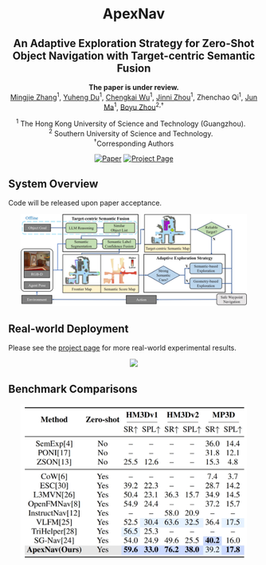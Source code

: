 <div align="center">
    <h1> 
      ApexNav
    </h1>
    </h1>
    <h2>An Adaptive Exploration Strategy for Zero-Shot Object Navigation with Target-centric Semantic Fusion</h2>
    <strong>
      The paper is under review.
    </strong>
    <br>
        <a href="https://zager-zhang.github.io" target="_blank">Mingjie Zhang</a><sup>1</sup>,
        <a href="https://personal.hkust-gz.edu.cn/junma/people-page.html" target="_blank">Yuheng Du</a><sup>1</sup>,
        <a href="https://robotics-star.com/people" target="_blank">Chengkai Wu</a><sup>1</sup>,
        <a href="https://facultyprofiles.hkust-gz.edu.cn/faculty-personal-page/ZHOU-Jinni/eejinni" target="_blank">Jinni Zhou</a><sup>1</sup>,
        Zhenchao Qi</a><sup>1</sup>,
        <a href="https://personal.hkust-gz.edu.cn/junma/people-page.html" target="_blank">Jun Ma</a><sup>1</sup>,
        <a href="https://robotics-star.com/people" target="_blank">Boyu Zhou</a><sup>2,†</sup>
        <p>
        <h45>
            <sup>1</sup> The Hong Kong University of Science and Technology (Guangzhou). &nbsp;&nbsp;
            <br>
            <sup>2</sup> Southern University of Science and Technology. &nbsp;&nbsp;
            <br>
        </h45>
        <sup>†</sup>Corresponding Authors
    </p>
    <a href="https://arxiv.org/abs/2504.14478"><img alt="Paper" src="https://img.shields.io/badge/Paper-arXiv-red"/></a>
    <a href='https://robotics-star.com/ApexNav'><img src='https://img.shields.io/badge/Project_Page-ApexNav-green' alt='Project Page'></a>

<br>

</div>

## System Overview

Code will be released upon paper acceptance.
<p align="center">
  <img src="assets/imgs/pipeline.jpg" width = 90%/>
</p>

## Real-world Deployment

Please see the [project page](https://robotics-star.com/ApexNav) for more real-world experimental results.

<div align="center">
  <img src="assets/videos/Toilet.gif" width = 90%/>
</div>


## Benchmark Comparisons

<p align="center">
  <img src="assets/imgs/apexnav_benchmark.jpg" width = 90%/>
</p>

